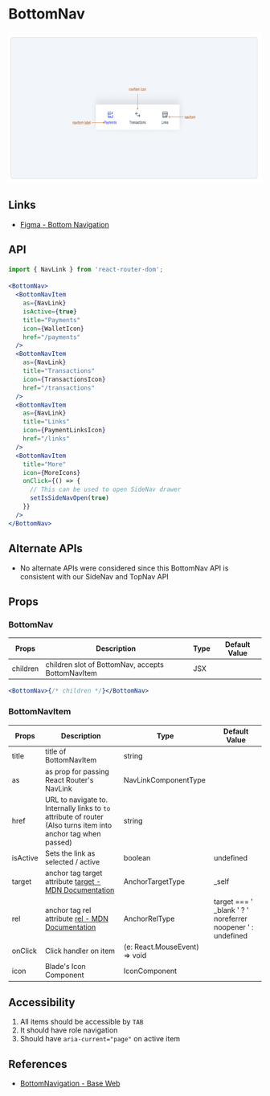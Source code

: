 # BottomNav

<img src="bottomnav-title.png" height="300px" />

## Links

- [Figma - Bottom Navigation](https://www.figma.com/design/jubmQL9Z8V7881ayUD95ps/Blade-DSL?node-id=96521-157514&node-type=instance&m=dev)

## API

<!-- prettier-ignore -->
```jsx
import { NavLink } from 'react-router-dom';

<BottomNav>
  <BottomNavItem 
    as={NavLink} 
    isActive={true}
    title="Payments"
    icon={WalletIcon}
    href="/payments"
  />
  <BottomNavItem 
    as={NavLink} 
    title="Transactions"
    icon={TransactionsIcon}
    href="/transactions"
  />
  <BottomNavItem 
    as={NavLink} 
    title="Links"
    icon={PaymentLinksIcon}
    href="/links"
  />
  <BottomNavItem 
    title="More"
    icon={MoreIcons}
    onClick={() => {
      // This can be used to open SideNav drawer
      setIsSideNavOpen(true)
    }}
  />
</BottomNav>
```

## Alternate APIs

- No alternate APIs were considered since this BottomNav API is consistent with our SideNav and TopNav API

## Props

### BottomNav

| **Props** | **Description**                                   | **Type** | **Default Value** |
| --------- | ------------------------------------------------- | -------- | ----------------- |
| children  | children slot of BottomNav, accepts BottomNavItem | JSX      |                   |

```jsx
<BottomNav>{/* children */}</BottomNav>
```

### BottomNavItem

| **Props** | **Description**                                                                                                              | **Type**                      | **Default Value**                                            |
| --------- | ---------------------------------------------------------------------------------------------------------------------------- | ----------------------------- | ------------------------------------------------------------ |
| title     | title of BottomNavItem                                                                                                       | string                        |                                                              |
| as        | as prop for passing React Router's NavLink                                                                                   | NavLinkComponentType          |                                                              |
| href      | URL to navigate to. Internally links to `to` attribute of router (Also turns item into anchor tag when passed)               | string                        |                                                              |
| isActive  | Sets the link as selected / active                                                                                           | boolean                       | undefined                                                    |
| target    | anchor tag target attribute [target - MDN Documentation](https://developer.mozilla.org/en-US/docs/Web/HTML/Element/a#target) | AnchorTargetType              | \_self                                                       |
| rel       | anchor tag rel attribute [rel - MDN Documentation](https://developer.mozilla.org/en-US/docs/Web/HTML/Element/a#rel)          | AnchorRelType                 | target === ' \_blank ' ? ' noreferrer noopener ' : undefined |
| onClick   | Click handler on item                                                                                                        | (e: React.MouseEvent) => void |                                                              |
| icon      | Blade's Icon Component                                                                                                       | IconComponent                 |                                                              |

## Accessibility

1. All items should be accessible by `TAB`
2. It should have role navigation
3. Should have `aria-current="page"` on active item

## References

- [BottomNavigation - Base Web](https://baseweb.design/components/bottom-navigation/)
